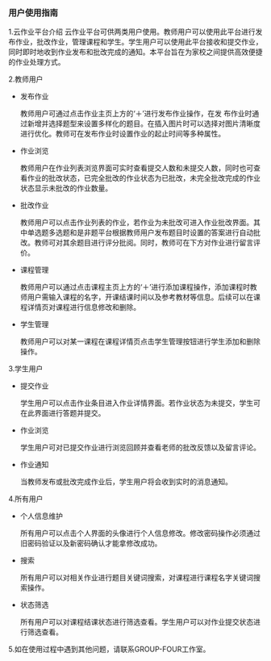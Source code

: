 ### 用户使用指南

1.云作业平台介绍
云作业平台可供两类用户使用。教师用户可以使用此平台进行发布作业，批改作业，管理课程和学生。学生用户可以使用此平台接收和提交作业，同时即时地收到作业发布和批改完成的通知。本平台旨在为家校之间提供高效便捷的作业处理方式。

2.教师用户

+ 发布作业

  教师用户可通过点击作业主页上方的‘＋’进行发布作业操作，在发     布作业时通过新增并选择题型来设置多样化的题目。在插入图片时可以选择对图片清晰度进行优化。教师可在发布作业时设置作业的起止时间等多种属性。

+ 作业浏览

  教师用户在作业列表浏览界面可实时查看提交人数和未提交人数，同时也可查看作业的批改状态，已完全批改的作业状态为已批改，未完全批改完成的作业状态显示未批改的作业数量。

+ 批改作业

  教师用户可以点击作业列表的作业，若作业为未批改可进入作业批改界面。其中单选题多选题和是非题平台根据教师用户发布题目时设置的答案进行自动批改。教师可对其余题目进行评分批阅。同时，教师可在下方对作业进行留言评价。

+ 课程管理

  教师用户可以通过点击课程主页上方的‘＋’进行添加课程操作，添加课程时教师用户需输入课程的名字，开课结课时间以及参考教材等信息。后续可以在课程详情页对课程进行信息修改和删除。

+ 学生管理

  教师用户可以对某一课程在课程详情页点击学生管理按钮进行学生添加和删除操作。

3.学生用户

+ 提交作业

  学生用户可以点击作业条目进入作业详情界面。若作业状态为未提交，学生可在此界面进行答题并提交。

+ 作业浏览

  学生用户可对已提交作业进行浏览回顾并查看老师的批改反馈以及留言评论。

+ 作业通知

  当教师发布或批改完成作业后，学生用户将会收到实时的消息通知。

4.所有用户

+ 个人信息维护

  所有用户可以点击个人界面的头像进行个人信息修改。修改密码操作必须通过旧密码验证以及新密码确认才能拿修改成功。

+ 搜索

  所有用户可以对相关作业进行题目关键词搜索，对课程进行课程名字关键词搜索操作。

+ 状态筛选

  所有用户可以对课程结课状态进行筛选查看。学生用户可以对作业提交状态进行筛选查看。

5.如在使用过程中遇到其他问题，请联系GROUP-FOUR工作室。